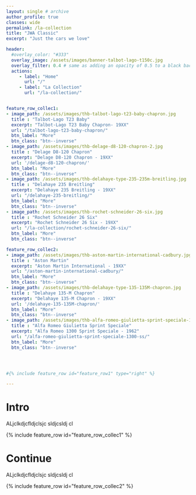 ```yaml
---
layout: single # archive
author_profile: true
classes: wide
permalink: /la-collection
title: "JWA Classic"
excerpt: "Just the cars we love"

header:
  #overlay_color: "#333"
  overlay_image: /assets/images/banner-talbot-lago-t150c.jpg
  overlay_filter: 0.4 # same as adding an opacity of 0.5 to a black background
  actions:
     - label: "Home"
       url: "/"
     - label: "La Collection"
       url: "/la-collection/"


feature_row_collec1:
- image_path: /assets/images/thb-talbot-lago-t23-baby-chapron.jpg
  title : "Talbot-Lago T23 Baby"
  excerpt: "Talbot-Lago T23 Baby Chapron- 19XX"
  url: "/talbot-lago-t23-baby-chapron/"
  btn_label: "More"
  btn_class: "btn--inverse"
- image_path: /assets/images/thb-delage-d8-120-chapron-2.jpg
  title : "Delage D8-120 Chapron"
  excerpt: "Delage D8-120 Chapron - 19XX"
  url: '/delage-d8-120-chapron/'
  btn_label: "More"
  btn_class: "btn--inverse"
- image_path: /assets/images/thb-delahaye-type-235-235m-breitling.jpg
  title : "Delahaye 235 Breitling"
  excerpt: "Delahaye 235 Breitling - 19XX"
  url: "/delahaye-235-breitling/"
  btn_label: "More"
  btn_class: "btn--inverse"
- image_path: /assets/images/thb-rochet-schneider-26-six.jpg
  title : "Rochet Schneider 26 Six"
  excerpt: "Rochet Schneider 26 Six - 19XX"
  url: "/la-collection/rochet-schneider-26-six/"
  btn_label: "More"
  btn_class: "btn--inverse"

feature_row_collec2:
- image_path: /assets/images/thb-aston-martin-international-cadbury.jpg
  title : "Aston Martin"
  excerpt: "Aston Martin International - 19XX"
  url: "/aston-martin-international-cadbury/"
  btn_label: "More"
  btn_class: "btn--inverse"
- image_path: /assets/images/thb-delahaye-type-135-135M-chapron.jpg
  title : "Delahaye 135-M Chapron"
  excerpt: "Delahaye 135-M Chapron - 19XX"
  url: '/delahaye-135-135M-chapron/'
  btn_label: "More"
  btn_class: "btn--inverse"
- image_path: /assets/images/thb-alfa-romeo-giulietta-sprint-speciale-1300-ss.jpg
  title : "Alfa Romeo Giulietta Sprint Speciale"
  excerpt: "Alfa Romeo 1300 Sprint Speciale - 1962"
  url: "/alfa-romeo-giulietta-sprint-speciale-1300-ss/"
  btn_label: "More"
  btn_class: "btn--inverse"




#{% include feature_row id="feature_row1" type="right" %}

---
```


# Intro
ALjclkdjcfldjclsjc sldjcsldj cl


{% include feature_row id="feature_row_collec1" %}

# Continue
ALjclkdjcfldjclsjc sldjcsldj cl

{% include feature_row id="feature_row_collec2" %}
